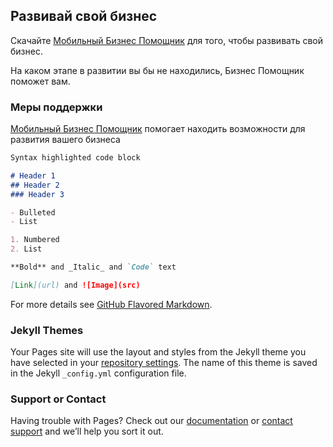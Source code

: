## Развивай свой бизнес

Скачайте [Мобильный Бизнес Помощник](https://play.google.com/store/apps) для того, чтобы развивать свой бизнес.

На каком этапе в развитии вы бы не находились, Бизнес Помощник поможет вам.

### Меры поддержки

[Мобильный Бизнес Помощник](https://play.google.com/store/apps) помогает находить возможности для развития вашего бизнеса

```markdown
Syntax highlighted code block

# Header 1
## Header 2
### Header 3

- Bulleted
- List

1. Numbered
2. List

**Bold** and _Italic_ and `Code` text

[Link](url) and ![Image](src)
```

For more details see [GitHub Flavored Markdown](https://guides.github.com/features/mastering-markdown/).

### Jekyll Themes

Your Pages site will use the layout and styles from the Jekyll theme you have selected in your [repository settings](https://github.com/Ivajkin/business-app-landing/settings). The name of this theme is saved in the Jekyll `_config.yml` configuration file.

### Support or Contact

Having trouble with Pages? Check out our [documentation](https://help.github.com/categories/github-pages-basics/) or [contact support](https://github.com/contact) and we’ll help you sort it out.
